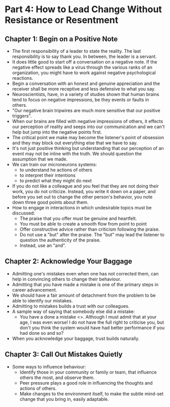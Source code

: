 # Part 4: How to Lead Change Without Resistance or Resentment

## Chapter 1: Begin on a Positive Note

* The first responsibility of a leader to state the reality. The last responsibility is to say thank you. In between, the leader is a servant. 
* It does little good to start off a conversation on a negative note. If the negative effect spreads like a virus through the various ranks of an organization, you might have to work against negative psychological reactions.
* Begin a conversation with an honest and genuine appreciation and the receiver shall be more receptive and less defensive to what you say. 
* Neuroscientists, have, in a variety of studies shown that human brains tend to focus on negative impressions, be they events or faults in others. 
* "Our negative brain tripwires are much more sensitive that our positive triggers". 
* When our brains are filled with negative impressions of others, it effects our perception of reality and seeps into our communication and we can't help but jump into the negative points first. 
* The critical point we make may become the listener's point of obsession and they may block out everything else that we have to say. 
* It's not just positive thinking but understanding that our perception of an event may not be inline with the truth. We should question the assumption that we made.
* We can train our microneurons systems:
    * to understand he actions of others
    * to interpret their intentions
    * to predict what they might do next
* If you do not like a colleague and you feel that they are not doing their work, you do not criticize. Instead, you write it down on a paper, and before you set out to change the other person's behavior, you note down three good points about them. 
* How to engage in interactions in which undesirable topics must be discussed:
    * The praise that you offer must be genuine and heartfelt. 
    * You must be able to create a smooth flow from point to point
    * Offer constructive advice rather than criticism following the praise. 
    * Do not use a "but" after the praise. The "but" may lead the listener to question the authenticity of the praise.
    * Instead, use an "and".

## Chapter 2: Acknowledge Your Baggage

* Admitting one's mistakes even when one has not corrected them, can help in convincing others to change their behaviour.
* Admitting that you have made a mistake is one of the primary steps in career advancement. 
* We should have a fair amount of detachment from the problem to be able to identify our mistakes. 
* Admitting to mistakes builds a trust with our colleagues. 
* A sample way of saying that somebody else did a mistake:
    * You have a done a mistake <>. Although I must admit that at your age, I was even worse! I do not have the full right to criticise you, but don't you think the system would have had better performance if you had done so and so? 
* When you acknowledge your baggage, trust builds naturally. 

## Chapter 3: Call Out Mistakes Quietly

* Some ways to influence behaviour: 
    * Identify those in your community or family or team, that influence others the most, and observe them. 
    * Peer pressure plays a good role in influencing the thoughts and actions of others. 
    * Make changes to the environment itself, to make the subtle mind-set change that you bring in, easily adaptable. 
